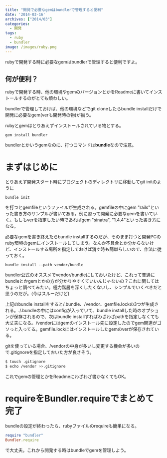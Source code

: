 ```yaml
---
title: "開発で必要なgemはbundlerで管理すると便利"
date: '2014-03-16'
archives: ["2014/03"]
categories:
  - 開発
tags:
  - ruby
  - bundler
image: /images/ruby.png
---
```

rubyで開発する時に必要なgemはbundlerで管理すると便利ですよ。

<!--more-->

## 何が便利？

rubyで開発する時、他の環境やgemのバージョンとかをReadmeに書いてインストールするのがとても煩わしい。

bundlerで管理しておけば、他の環境などでgit cloneしたらbundle installだけで開発に必要なgem(verも開発時の物)が揃う。

rubyとgemはとりあえずインストールされている物とする。

`gem install bundler`

bundlerとかいうgemなのに、打つコマンドは**bundle**なので注意。

# まずはじめに

とりあえず開発スタート時にプロジェクトのディレクトリに移動してgit initのように

`bundle init`

を打つとgemfileというファイルが生成される。gemfileの中にgem "rails"といった書き方のサンプルが書いてある。例に習って開発に必要なgemを書いていく。もしもverを指定したい時であればgem "sinatra", "1.4.4"といった書き方になる。

必要なgemを書き終えたらbundle installするのだが、そのまま打つと開発PCのruby環境のgemにインストールしてしまう。なんか不具合とか分からないけど、インストールする場所を指定しておけば消す時も簡単らしいので、作法に従っておく。

`bundle install --path vendor/bundle`

bundler公式のオススメでvendor/bundleにしておいたけど、これって普通にbundleとかgemとかの方が分かりやすくていいんじゃないの？これに関してはちょっと調べてみたい。極力階層を深くしたくないし、シンプルでいくべきだと思うのだが。(今はスルーだけど)

上記のbundle installをすると/.bundle、/vendor、gemfile.lockの3つが生成される。./.bundleの中にはconfigが入っていて、bundle installした時のオプションが保存されるので、次はbundle installすればわざわざpathを指定しなくても大丈夫になる。/vendorにはgemのインストール先に設定したのでgem関連がゴソっと入ってる。gemfile.lockにはインストールしたgemのverが保存されている。

gitを使っている場合、/vendorの中身が多いし変更する機会が多いので.gitignoreを指定しておいた方が良さそう。

```sh
$ touch .gitignore
$ echo /vendor >>.gitignore
```

これでgemの管理とかをReadmeにわざわざ書かなくてもOK。

# requireをBundler.requireでまとめて完了

bundleの設定が終わったら、rubyファイルのrequireも簡単になる。

```ruby
require "bundler"
Bundler.require
```

で大丈夫。これから開発する時はbundleでgemを管理しよう。

